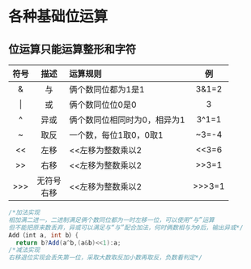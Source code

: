 # **各种基础位运算**

## **位运算只能运算整形和字符**</br>


| 符号 |描述 |运算规则                   |  例    |
|:----:|:--:|:--------------------------|:-----:|
|&     | 与 |俩个数同位都为1是1           |3&1=2  |
|\|    | 或 |俩个数同位位0是0             |3|1=3  |
|^     |异或|俩个数同位相同时为0，相异为1  |3^1=1  |
|~     |取反|一个数，每位1取0，0取1        |~3=-4  |
|<<    |左移|<<左移为整数乘以2             |<<3=6  |
|>>    |右移|<<左移为整数乘以2             |>>3=1  |
|>>>   |无符号</br>右移|<<左移为整数乘以2             |>>>3=1  |

``` java
/*加法实现
相加满二进一，二进制满足俩个数同位都为一时左移一位，可以使用“与”运算
但不能把原来数丢弃，异或可以满足与“与”配合加法，何时俩数相与为0后，输出异或*/
Add（int a, int b）{
  return b?Add(a^b,(a&b)<<1):a;
/*减法实现
右移退位实现会丢失第一位，采取大数取反加小数再取反，负数看判定*/
